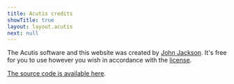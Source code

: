 ```yaml
---
title: Acutis credits
showTitle: true
layout: layout.acutis
next: null
---
```

The Acutis software and this website was created by [John Jackson][1]. It's
free for you to use however you wish in accordance with the [license].

[The source code is available here][2].

[1]: https://johnridesa.bike/
[2]: https://github.com/johnridesabike/acutis
[license]: ../license/